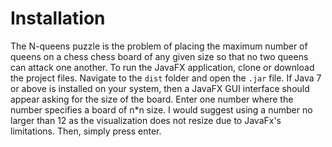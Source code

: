 # Installation
The N-queens puzzle is the problem of placing the maximum number of queens on a chess chess board of any given size so that no two queens can attack one another.
To run the JavaFX application, clone or download the project files. Navigate to the ```dist``` folder and open the ```.jar``` file.
If Java 7 or above is installed on your system, then a JavaFX GUI interface should appear asking for the size of the board. Enter one number where the number specifies a board of n*n size. I would suggest using a number no larger than 12 as the visualization does not resize due to JavaFx's limitations. Then, simply press enter.


